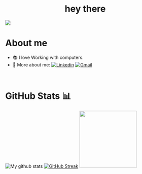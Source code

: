 <!-- <img align="center" src="https://user-images.githubusercontent.com/98043363/216760038-1d353d01-d62f-4a5a-95a4-7015d070047b.gif" alt="image"/> --> 
<h1 align="center">hey there</h1>

![](https://komarev.com/ghpvc/?username=mo-shahab&color=ff69b4&label=this_page_was_visited_these_many_times.)
<br>
<h1>About me</h1>

- 📚 I love Working with computers.
- 🤙 More about me: 
[![Linkedin](https://img.shields.io/badge/-Mohammed_Shahabuddin-blue?style=flat&logo=Linkedin&logoColor=white)](https://www.linkedin.com/in/mohammed-s-80700010b/)
[![Gmail](https://img.shields.io/badge/-Contact_me_via_Gmail-c14438?style=flat&logo=Gmail&logoColor=white&color=BB001B)](mailto:mohdshahabuddinsoharwardii@gmail.com)
<!-- [![Instagram](https://img.shields.io/badge/-__momosunny-white?style=flat&logo=Instagram&logoColor=white&color=833AB4)](https://www.instagram.com/_momosunny/) --> 

<br>
  
<h1>GitHub Stats 📊</h1>
 
![My github stats](https://github-readme-stats.vercel.app/api?username=mo-shahab&show_icons=true&theme=dracula) 
[![GitHub Streak](https://github-readme-streak-stats.herokuapp.com/?user=mo-shahab&theme=dracula)](https://git.io/streak-stats) 
<img height="180em" src="https://github-readme-stats.vercel.app/api/top-langs/?username=mo-shahab&layout=compact&langs_count=8&theme=dracula&hide=php,html"/>

  
<br>
<!--  
<h1>Let's listen together 🎵</h1>
-- 
![Alt text](https://spotify-recently-played-readme.vercel.app/api?user=ixh0vhwidiwcn95t394nc9gwn&count=3&width=1000)
<br/>
